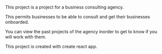 This project is a project for a business consulting agency.

This permits businesses to be able to consult and get their businesses onboarded. 

You can view the past projects of the agency inorder to get to know if you will work with them.

This project is created with create react app.